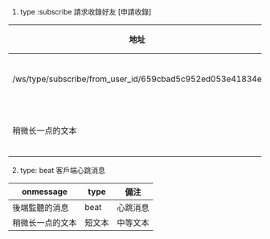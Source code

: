 1. type :subscribe 請求收錄好友 [申請收錄]

|  地址| type | 備注 |
| ------------------------------------ | ------ | ------ |
| /ws/type/subscribe/from_user_id/659cbad5c952ed053e41834e | subscribe | 申請收錄 |
| 稍微长一点的文本 | 短文本 | 中等文本 |

2. type: beat 客戶端心跳消息

|  onmessage| type | 備注 |
| ------------------------------------ | ------ | ------ |
| 後端監聽的消息 | beat | 心跳消息 |
| 稍微长一点的文本 | 短文本 | 中等文本 |
